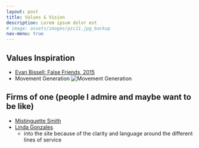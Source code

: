 ```yaml
---
layout: post
title: Values & Vision
description: Lorem ipsum dolor est
# image: assets/images/pic11.jpg_backup
nav-menu: true
---
```


## Values Inspiration

* [Evan Bissell: False Friends, 2015](http://evanbissell.com/new-gallery-3/on9cecx9ttm8avk8f3vuf3br6xl3kw)
* Movement Generation ![Movement Generation](https://i.imgur.com/FvvGWbU.jpg)

## Firms of one (people I admire and maybe want to be like)

* [Mistinguette Smith](TBD) 
* [Linda Gonzales](http://www.lindagonzalez.net/)
    - into the site because of the clarity and language around the different lines of service